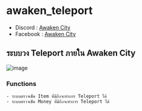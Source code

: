 # awaken_teleport
- Discord : [Awaken City](discord.gg/3kVvpJMEv3)
- Facebook : [Awaken City](https://www.facebook.com/Awakencityy)

## ระบบวง Teleport ภายใน Awaken City
![image](https://user-images.githubusercontent.com/114501385/192585395-c7c749c5-6518-4579-925a-93dd62a62bf5.png)

### Functions
```
- ระบบตรวจเช็ค Item ที่มีถึงจะทำการ Teleport ได้
- ระบบตรวจเช็ค Money ที่มีถึงจะทำการ Teleport ได้
```
